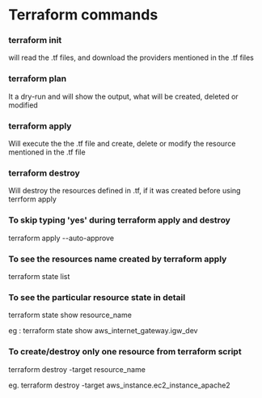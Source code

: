 # Terraform commands

### terraform init
will read the .tf files, and download the providers mentioned in the .tf files

### terraform plan
It a dry-run and will show the output, what will be created, deleted or modified

### terraform apply
Will execute the the .tf file and create, delete or modify the resource mentioned in the .tf file

### terraform destroy
Will destroy the resources defined in .tf, if it was created before using terrform apply

### To skip typing 'yes' during terraform apply and destroy
terraform apply --auto-approve

### To see the resources name created by terraform apply
terraform state list

### To see the particular resource state in detail
terraform state show resource_name

eg : terraform state show aws_internet_gateway.igw_dev

### To create/destroy only one resource from terraform script
terraform destroy -target resource_name

eg. terraform destroy -target aws_instance.ec2_instance_apache2
